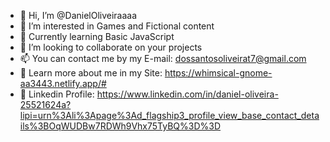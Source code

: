 - 👋 Hi, I’m @DanielOliveiraaaa
- 👀 I’m interested in Games and Fictional content
- 🌱 Currently learning Basic JavaScript
- 💞️ I’m looking to collaborate on your projects
- 📫 You can contact me by my E-mail: dossantosoliveirat7@gmail.com 
- 🔴 Learn more about me in my Site: https://whimsical-gnome-aa3443.netlify.app/#
- 🔵 Linkedin Profile: https://www.linkedin.com/in/daniel-oliveira-25521624a?lipi=urn%3Ali%3Apage%3Ad_flagship3_profile_view_base_contact_details%3BOqWUDBw7RDWh9Vhx75TyBQ%3D%3D

<!---
DanielOliveiraaaa/DanielOliveiraaaa is a ✨ special ✨ repository because its `README.md` (this file) appears on your GitHub profile.
You can click the Preview link to take a look at your changes.
--->
